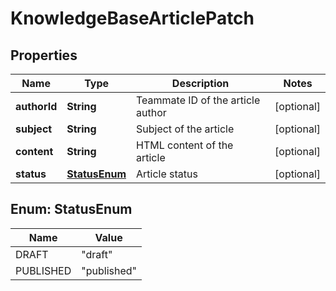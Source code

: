 

# KnowledgeBaseArticlePatch


## Properties

| Name | Type | Description | Notes |
|------------ | ------------- | ------------- | -------------|
|**authorId** | **String** | Teammate ID of the article author |  [optional] |
|**subject** | **String** | Subject of the article |  [optional] |
|**content** | **String** | HTML content of the article |  [optional] |
|**status** | [**StatusEnum**](#StatusEnum) | Article status |  [optional] |



## Enum: StatusEnum

| Name | Value |
|---- | -----|
| DRAFT | &quot;draft&quot; |
| PUBLISHED | &quot;published&quot; |




